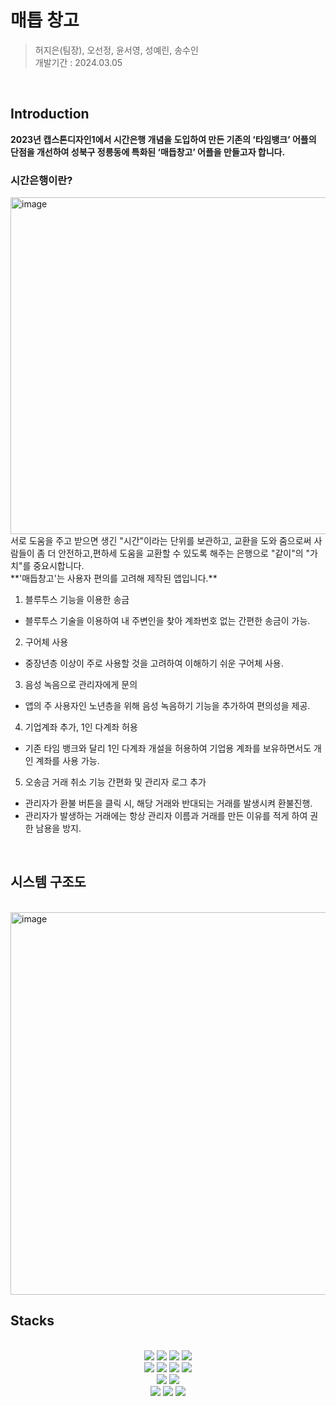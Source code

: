  
# 매틉 창고

> 허지은(팀장), 오선정, 윤서영, 성예린, 송수인  
> 개발기간 : 2024.03.05


<br>

## Introduction 

**2023년 캡스톤디자인1에서 시간은행 개념을 도입하여 만든 기존의 ‘타임뱅크’ 어플의 단점을 개선하여 성북구 정릉동에 특화된 ‘매듭창고’ 어플을 만들고자 합니다.** 

### 시간은행이란?
<img width="539" alt="image" src="https://github.com/Heo-jieun/read_me_clone/assets/65994153/d1f0abd1-b9e1-4949-892f-23711ad70cd6">
<br>
서로 도움을 주고 받으면 생긴 "시간"이라는 단위를 보관하고, 교환을 도와 줌으로써 사람들이 좀 더 안전하고,편하세 도움을 교환할 수 있도록 해주는 은행으로 "같이"의 "가치"를 중요시합니다. 

<br>
**'매듭창고'는 사용자 편의를 고려해 제작된 앱입니다.**

1. 블루투스 기능을 이용한 송금
- 블루투스 기술을 이용하여 내 주변인을 찾아 계좌번호 없는 간편한 송금이 가능.
2. 구어체 사용
- 중장년층 이상이 주로 사용할 것을 고려하여 이해하기 쉬운 구어체 사용.
3. 음성 녹음으로 관리자에게 문의
- 앱의 주 사용자인 노년층을 위해 음성 녹음하기 기능을 추가하여 편의성을 제공.
4. 기업계좌 추가, 1인 다계좌 허용
- 기존 타임 뱅크와 달리 1인 다계좌 개설을 허용하여 기업용 계좌를 보유하면서도 개인 계좌를 사용 가능.
5. 오송금 거래 취소 기능 간편화 및 관리자 로그 추가
- 관리자가 환불 버튼을 클릭 시, 해당 거래와 반대되는 거래를 발생시켜 환불진행.
- 관리자가 발생하는 거래에는 항상 관리자 이름과 거래를 만든 이유를 적게 하여 권한 남용을 방지.

<br>  



## 시스템 구조도
 
<br>
<img width="612" alt="image" src="https://github.com/Heo-jieun/read_me_clone/assets/65994153/73b6cf80-cd96-46a5-91d3-d9084bb5cd74">
<br>


## Stacks 


<br>
<div align=center> 
<img src="https://img.shields.io/badge/DART-339AF0?style=for-the-badge&logo=DART&logoColor=white">
<img src="https://img.shields.io/badge/Android%20Studio-3DDC84.svg?style=for-the-badge&logo=android-studio&logoColor=white">
<img src="https://img.shields.io/badge/figma-%23F24E1E.svg?style=for-the-badge&logo=figma&logoColor=white">
<img src="https://img.shields.io/badge/flutter-02569B?style=for-the-badge&logo=flutter&logoColor=white">
<br>


<img src="https://img.shields.io/badge/Visual%20Studio%20Code-0078d7.svg?style=for-the-badge&logo=visual-studio-code&logoColor=white">
<!-- <img src="https://img.shields.io/badge/flask-000000?style=for-the-badge&logo=flask&logoColor=white"> -->
<img src="https://img.shields.io/badge/Spring-6DB33F?style=flat-square&logo=Spring&logoColor=white"/>
<img src="https://img.shields.io/badge/django-092E20?style=flat-square&logo=django&logoColor=white"/>
<img src="https://img.shields.io/badge/MySQL-4479A1?style=flat-square&logo=MySQL&logoColor=white"/>
<br>

<img src="https://img.shields.io/badge/github-181717?style=for-the-badge&logo=github&logoColor=white">
<img src="https://img.shields.io/badge/git-F05032?style=for-the-badge&logo=git&logoColor=white">
<br>

<img src="https://img.shields.io/badge/Notion-%23000000.svg?style=for-the-badge&logo=notion&logoColor=white">
<img src="https://img.shields.io/badge/Discord-%235865F2.svg?style=for-the-badge&logo=discord&logoColor=white">
<img src="https://img.shields.io/badge/Slack-4A154B?style=for-the-badge&logo=slack&logoColor=white">
</div>


